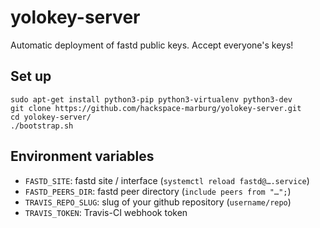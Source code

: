 # yolokey-server
Automatic deployment of fastd public keys. Accept everyone's keys!

## Set up
    sudo apt-get install python3-pip python3-virtualenv python3-dev
    git clone https://github.com/hackspace-marburg/yolokey-server.git
    cd yolokey-server/
    ./bootstrap.sh

## Environment variables
* `FASTD_SITE`: fastd site / interface (`systemctl reload fastd@….service`)
* `FASTD_PEERS_DIR`: fastd peer directory (`include peers from "…";`)
* `TRAVIS_REPO_SLUG`: slug of your github repository (`username/repo`)
* `TRAVIS_TOKEN`: Travis-CI webhook token
